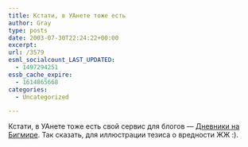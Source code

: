 ```yaml
---
title: Кстати, в УАнете тоже есть
author: Gray
type: posts
date: 2003-07-30T22:24:22+00:00
excerpt:
url: /3579
esml_socialcount_LAST_UPDATED:
  - 1497294251
essb_cache_expire:
  - 1614865668
categories:
  - Uncategorized

---
```








Кстати, в УАнете тоже есть свой сервис для блогов &#8212; <a href="http://dnevnik.bigmir.net/" target="_blank">Дневники на Бигмире</a>. Так сказать, для иллюстрации тезиса о вредности ЖЖ :).